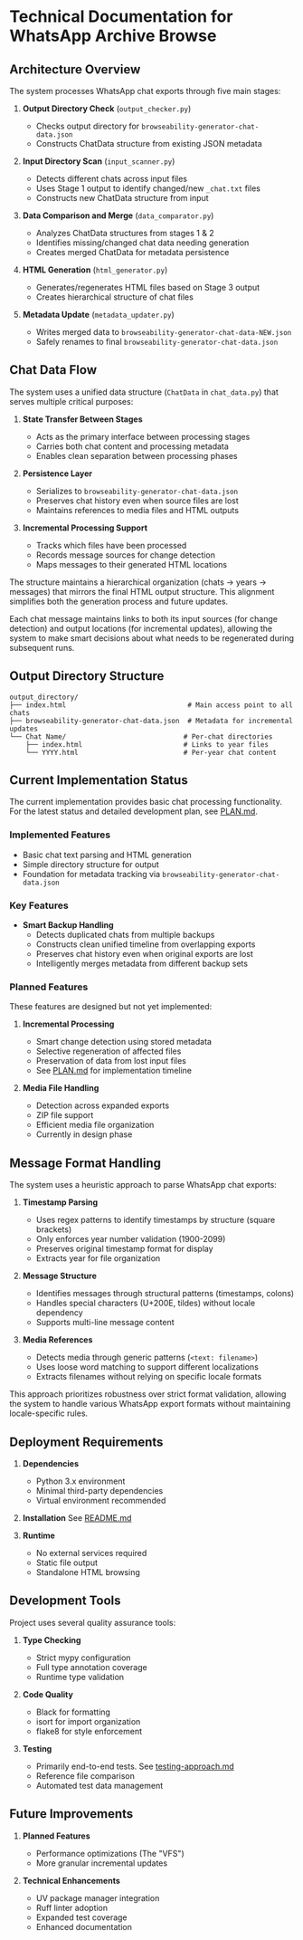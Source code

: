 # Technical Documentation for WhatsApp Archive Browse

## Architecture Overview

The system processes WhatsApp chat exports through five main stages:

1. **Output Directory Check** (`output_checker.py`)
   - Checks output directory for `browseability-generator-chat-data.json`
   - Constructs ChatData structure from existing JSON metadata

2. **Input Directory Scan** (`input_scanner.py`)
   - Detects different chats across input files
   - Uses Stage 1 output to identify changed/new `_chat.txt` files
   - Constructs new ChatData structure from input

3. **Data Comparison and Merge** (`data_comparator.py`)
   - Analyzes ChatData structures from stages 1 & 2
   - Identifies missing/changed chat data needing generation
   - Creates merged ChatData for metadata persistence

4. **HTML Generation** (`html_generator.py`)
   - Generates/regenerates HTML files based on Stage 3 output
   - Creates hierarchical structure of chat files

5. **Metadata Update** (`metadata_updater.py`)
   - Writes merged data to `browseability-generator-chat-data-NEW.json`
   - Safely renames to final `browseability-generator-chat-data.json`

## Chat Data Flow

The system uses a unified data structure (`ChatData` in `chat_data.py`) that
serves multiple critical purposes:

1. **State Transfer Between Stages**
   - Acts as the primary interface between processing stages
   - Carries both chat content and processing metadata
   - Enables clean separation between processing phases

2. **Persistence Layer**
   - Serializes to `browseability-generator-chat-data.json`
   - Preserves chat history even when source files are lost
   - Maintains references to media files and HTML outputs

3. **Incremental Processing Support**
   - Tracks which files have been processed
   - Records message sources for change detection
   - Maps messages to their generated HTML locations

The structure maintains a hierarchical organization (chats → years → messages)
that mirrors the final HTML output structure. This alignment simplifies both the
generation process and future updates.

Each chat message maintains links to both its input sources (for change
detection) and output locations (for incremental updates), allowing the system
to make smart decisions about what needs to be regenerated during subsequent
runs.

## Output Directory Structure

```
output_directory/
├── index.html                              # Main access point to all chats
├── browseability-generator-chat-data.json  # Metadata for incremental updates
└── Chat Name/                             # Per-chat directories
    ├── index.html                         # Links to year files
    └── YYYY.html                          # Per-year chat content
```

## Current Implementation Status

The current implementation provides basic chat processing functionality. For the
latest status and detailed development plan, see [PLAN.md](../PLAN.md).

### Implemented Features
- Basic chat text parsing and HTML generation
- Simple directory structure for output
- Foundation for metadata tracking via `browseability-generator-chat-data.json`

### Key Features
- **Smart Backup Handling**
  - Detects duplicated chats from multiple backups
  - Constructs clean unified timeline from overlapping exports
  - Preserves chat history even when original exports are lost
  - Intelligently merges metadata from different backup sets

### Planned Features
These features are designed but not yet implemented:

1. **Incremental Processing**
   - Smart change detection using stored metadata
   - Selective regeneration of affected files
   - Preservation of data from lost input files
   - See [PLAN.md](../PLAN.md) for implementation timeline

2. **Media File Handling**
   - Detection across expanded exports
   - ZIP file support
   - Efficient media file organization
   - Currently in design phase

## Message Format Handling

The system uses a heuristic approach to parse WhatsApp chat exports:

1. **Timestamp Parsing**
   - Uses regex patterns to identify timestamps by structure (square brackets)
   - Only enforces year number validation (1900-2099)
   - Preserves original timestamp format for display
   - Extracts year for file organization

2. **Message Structure**
   - Identifies messages through structural patterns (timestamps, colons)
   - Handles special characters (U+200E, tildes) without locale dependency
   - Supports multi-line message content

3. **Media References**
   - Detects media through generic patterns (`<text: filename>`)
   - Uses loose word matching to support different localizations
   - Extracts filenames without relying on specific locale formats

This approach prioritizes robustness over strict format validation, allowing the
system to handle various WhatsApp export formats without maintaining
locale-specific rules.

## Deployment Requirements

1. **Dependencies**
   - Python 3.x environment
   - Minimal third-party dependencies
   - Virtual environment recommended

2. **Installation**
   See [README.md](../README.md)

3. **Runtime**
   - No external services required
   - Static file output
   - Standalone HTML browsing

## Development Tools

Project uses several quality assurance tools:

1. **Type Checking**
   - Strict mypy configuration
   - Full type annotation coverage
   - Runtime type validation

2. **Code Quality**
   - Black for formatting
   - isort for import organization
   - flake8 for style enforcement

3. **Testing**
   - Primarily end-to-end tests. See [testing-approach.md](./testing-approach.md)
   - Reference file comparison
   - Automated test data management

## Future Improvements

1. **Planned Features**
   - Performance optimizations (The "VFS")
   - More granular incremental updates

2. **Technical Enhancements**
   - UV package manager integration
   - Ruff linter adoption
   - Expanded test coverage
   - Enhanced documentation

